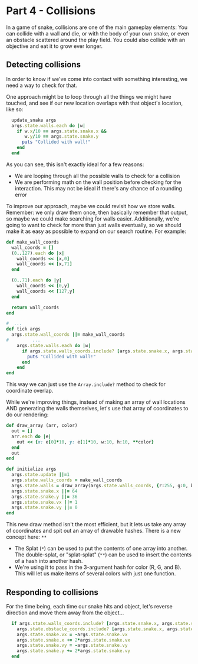 # Part 4 - Collisions

In a game of snake, collisions are one of the main gameplay elements:  You can collide with a wall and die, or with the body of your own snake, or even an obstacle scattered around the play field.  You could also collide with an objective and eat it to grow ever longer.

## Detecting collisions
In order to know if we've come into contact with something interesting, we need a way to check for that.
 
One approach might be to loop through all the things we might have touched, and see if our new location overlaps with that object's location, like so:
```ruby
  update_snake args
  args.state.walls.each do |w|
    if w.x/10 == args.state.snake.x &&
       w.y/10 == args.state.snake.y
      puts "Collided with wall!"
    end
  end
```

As you can see, this isn't exactly ideal for a few reasons:
* We are looping through all the possible walls to check for a collision
* We are performing math on the wall position before checking for the interaction. This may not be ideal if there's any chance of a rounding error

To improve our approach, maybe we could revisit how we store walls. Remember: we only draw them once, then basically remember that output, so maybe we could make searching for walls easier.  Additionally, we're going to want to check for more than just walls eventually, so we should make it as easy as possible to expand on our search routine.
For example:
```ruby
def make_wall_coords
  wall_coords = []
  (0..127).each do |x|
    wall_coords << [x,0]
    wall_coords << [x,71]
  end

  (0..71).each do |y|
    wall_coords << [0,y]
    wall_coords << [127,y]
  end

  return wall_coords
end

#  ...
def tick args
  args.state.wall_coords ||= make_wall_coords
#         ...  
    args.state.walls.each do |w|
      if args.state.walls_coords.include? [args.state.snake.x, args.state.snake.y]
        puts "Collided with wall!"
      end
    end
end
```

This way we can just use the `Array.include?` method to check for coordinate overlap.

While we're improving things, instead of making an array of wall locations AND generating the walls themselves, let's use that array of coordinates to do our rendering:

```ruby
def draw_array (arr, color)
  out = []
  arr.each do |e|
    out << {x: e[0]*10, y: e[1]*10, w:10, h:10, **color}
  end
  out
end

def initialize args
  args.state.update ||=1
  args.state.walls_coords = make_wall_coords
  args.state.walls = draw_array(args.state.walls_coords, {r:255, g:0, b:0})
  args.state.snake.x ||= 64
  args.state.snake.y ||= 36
  args.state.snake.vx ||= 1
  args.state.snake.vy ||= 0
end
```


This new draw method isn't the most efficient, but it lets us take any array of coordinates and spit out an array of drawable hashes.
There is a new concept here: `**`
* The Splat (`*`) can be used to put the contents of one array into another.  The double-splat, or "splat-splat" (`**`) can be used to insert the contents of a hash into another hash.
* We're using it to pass in the 3-argument hash for color (R, G, and B).  This will let us make items of several colors with just one function.

## Responding to collisions 
For the time being, each time our snake hits and object, let's reverse direction and move them away from the object...
```ruby
  if args.state.walls_coords.include? [args.state.snake.x, args.state.snake.y] or
    args.state.obstacle_coords.include? [args.state.snake.x, args.state.snake.y]
    args.state.snake.vx = -args.state.snake.vx
    args.state.snake.x += 2*args.state.snake.vx
    args.state.snake.vy = -args.state.snake.vy
    args.state.snake.y += 2*args.state.snake.vy
  end
```